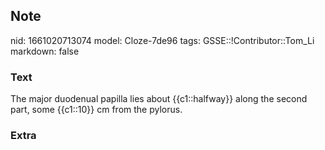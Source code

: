 ## Note
nid: 1661020713074
model: Cloze-7de96
tags: GSSE::!Contributor::Tom_Li
markdown: false

### Text
<div>
  The major duodenual papilla lies about {{c1::halfway}} along the
  second part, some {{c1::10}} cm from the pylorus.
</div>

### Extra

